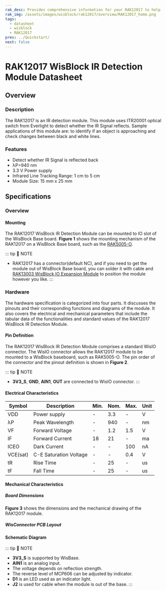```yaml
---
rak_desc: Provides comprehensive information for your RAK12017 to help you use it. This information includes technical specifications, characteristics, and requirements, and it also discusses the device components.
rak_img: /assets/images/wisblock/rak12017/overview/RAK12017_home.png
tags:
  - datasheet
  - wisblock
  - RAK12017
prev: ../Quickstart/
next: false
---
```


# RAK12017 WisBlock IR Detection Module Datasheet

## Overview

### Description

The RAK12017 is an IR detection module. This module uses ITR20001 optical switch from Everlight to detect whether the IR Signal reflects. Sample applications of this module are: to identify if an object is approaching and check changes between black and white lines. 


### Features

- Detect whether IR Signal is reflected back
- λP=940&nbsp;nm
- 3.3&nbsp;V Power supply
- Infrared Line Tracking Range: 1&nbsp;cm to 5&nbsp;cm
- Module Size: 15&nbsp;mm x 25&nbsp;mm

## Specifications

### Overview 

#### Mounting

The RAK12017 WisBlock IR Detection Module can be mounted to IO slot of the WisBlock Base board. **Figure 1** shows the mounting mechanism of the RAK12017 on a WisBlock Base board, such as the [RAK5005-O](https://store.rakwireless.com/products/rak5005-o-base-board).

<rk-img
  src="/assets/images/wisblock/rak12017/datasheet/mounting.png"
  width="60%"
  caption="RAK12017 WisBlock IR Detection Module Mounting"
/>

::: tip 📝 NOTE
- RAK12017 has a connector(default NC), and if you need to get the module out of WisBlock Base board, you can solder it with cable and [RAK13003 WisBlock IO Expansion Module](https://store.rakwireless.com/products/io-expansion-module-rak13003) to position the module however you like.
:::

### Hardware
The hardware specification is categorized into four parts. It discusses the pinouts and their corresponding functions and diagrams of the module. It also covers the electrical and mechanical parameters that include the tabular data of the functionalities and standard values of the RAK12017 WisBlock IR Detection Module.

#### Pin Definition

The RAK12017 WisBlock IR Detection Module comprises a standard WisIO connector. The WisIO connector allows the RAK12017 module to be mounted to a WisBlock baseboard, such as RAK5005-O. The pin order of the connector and the pinout definition is shown in **Figure 2**.

::: tip 📝 NOTE
- **3V3_S**, **GND**, **AIN1**, **OUT** are connected to WisIO connector.
:::

 <rk-img
  src="/assets/images/wisblock/rak12017/datasheet/RAK12017_Pinouts.svg"
  width="80%"
  caption="RAK12017 WisBlock IR Detection Module Pinout"
/>
  

#### Electrical Characteristics


| Symbol   | Description            | Min. | Nom. | Max. | Unit |
| -------- | ---------------------- | ---- | ---- | ---- | ---- |
| VDD      | Power supply           | -    | 3.3  | -    | V    |
| λP       | Peak Wavelength        | -    | 940  | -    | nm   |
| VF       | Forward Voltage        | -    | 1.2  | 1.5  | V    |
| IF       | Forward Current        | 18   | 21   | -    | ma   |
| ICEO     | Dark Current           | -    | -    | 100  | nA   |
| VCE(sat) | C-E Saturation Voltage | -    | -    | 0.4  | V    |
| tR       | Rise Time              | -    | 25   | -    | us   |
| tF       | Fall Time              | -    | 25   | -    | us   |

#### Mechanical Characteristics

##### Board Dimensions

**Figure 3** shows the dimensions and the mechanical drawing of the RAK12017 module.

 <rk-img
  src="/assets/images/wisblock/rak12017/datasheet/mechanical-drawing.png"
  width="60%"
  caption="RAK12017 WisBlock IR Detection Module Dimensions"
/>


##### WisConnector PCB Layout

<rk-img
  src="/assets/images/wisblock/rak12017/datasheet/pcb_footprint.png"
  width="100%"
  caption="WisConnector PCB Footprint and Recommendations"
/>


#### Schematic Diagram

<rk-img
  src="/assets/images/wisblock/rak12017/datasheet/schematic.png"
  width="75%"
  caption="WisConnector and RAK12017 Schematic"
/>

::: tip 📝 NOTE
- **3V3_S** is supported by WisBase.
- **AIN1** is an analog input.
- The voltage depends on reflection strength.
- The reverse level of MCP606 can be adjusted by indicator.
- **D1** is an LED used as an indicator light.
- **J2** is used for cable when the module is out of the base.
:::
​      


